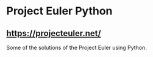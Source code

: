 # Project Euler Python
## https://projecteuler.net/
Some of the solutions of the Project Euler using Python.
